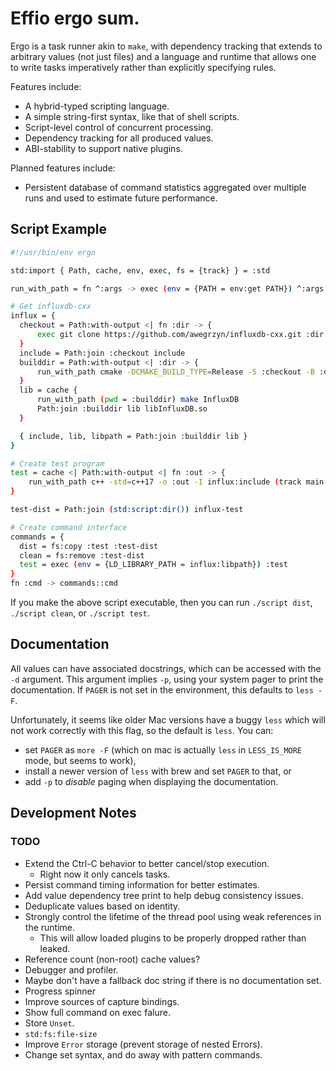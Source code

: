 # Effio ergo sum.

Ergo is a task runner akin to `make`, with dependency tracking that
extends to arbitrary values (not just files) and a language and runtime that
allows one to write tasks imperatively rather than explicitly specifying rules.

Features include:
* A hybrid-typed scripting language.
* A simple string-first syntax, like that of shell scripts.
* Script-level control of concurrent processing.
* Dependency tracking for all produced values.
* ABI-stability to support native plugins.

Planned features include:
* Persistent database of command statistics aggregated over multiple runs and
used to estimate future performance.

## Script Example

```sh
#!/usr/bin/env ergo

std:import { Path, cache, env, exec, fs = {track} } = :std

run_with_path = fn ^:args -> exec (env = {PATH = env:get PATH}) ^:args |>:complete

# Get influxdb-cxx
influx = {
  checkout = Path:with-output <| fn :dir -> {
      exec git clone https://github.com/awegrzyn/influxdb-cxx.git :dir |>:complete
  }
  include = Path:join :checkout include
  builddir = Path:with-output <| :dir -> {
      run_with_path cmake -DCMAKE_BUILD_TYPE=Release -S :checkout -B :dir
  }
  lib = cache {
      run_with_path (pwd = :builddir) make InfluxDB
      Path:join :builddir lib libInfluxDB.so
  }

  { include, lib, libpath = Path:join :builddir lib }
}

# Create test program
test = cache <| Path:with-output <| fn :out -> {
    run_with_path c++ -std=c++17 -o :out -I influx:include (track main.cpp) influx:lib
}

test-dist = Path:join (std:script:dir()) influx-test

# Create command interface
commands = {
  dist = fs:copy :test :test-dist
  clean = fs:remove :test-dist
  test = exec (env = {LD_LIBRARY_PATH = influx:libpath}) :test
}
fn :cmd -> commands::cmd
```

If you make the above script executable, then you can run `./script dist`,
`./script clean`, or `./script test`.

## Documentation
All values can have associated docstrings, which can be accessed with the `-d`
argument. This argument implies `-p`, using your system pager to print the
documentation. If `PAGER` is not set in the environment, this defaults to `less
-F`.

Unfortunately, it seems like older Mac versions have a buggy `less` which will
not work correctly with this flag, so the default is `less`. You can:
* set `PAGER` as `more -F` (which on mac is actually `less` in `LESS_IS_MORE` mode, but seems
  to work),
* install a newer version of `less` with brew and set `PAGER` to that, or
* add `-p` to _disable_ paging when displaying the documentation.

## Development Notes

### TODO
* Extend the Ctrl-C behavior to better cancel/stop execution.
  * Right now it only cancels tasks.
* Persist command timing information for better estimates.
* Add value dependency tree print to help debug consistency issues.
* Deduplicate values based on identity.
* Strongly control the lifetime of the thread pool using weak references in the
  runtime.
  * This will allow loaded plugins to be properly dropped rather than leaked.
* Reference count (non-root) cache values?
* Debugger and profiler.
* Maybe don't have a fallback doc string if there is no documentation set.
* Progress spinner
* Improve sources of capture bindings.
* Show full command on exec falure.
* Store `Unset`.
* `std:fs:file-size`
* Improve `Error` storage (prevent storage of nested Errors).
* Change set syntax, and do away with pattern commands.
